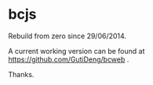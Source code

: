 bcjs
====

Rebuild from zero since 29/06/2014.

A current working version can be found at https://github.com/GutiDeng/bcweb .

Thanks.
